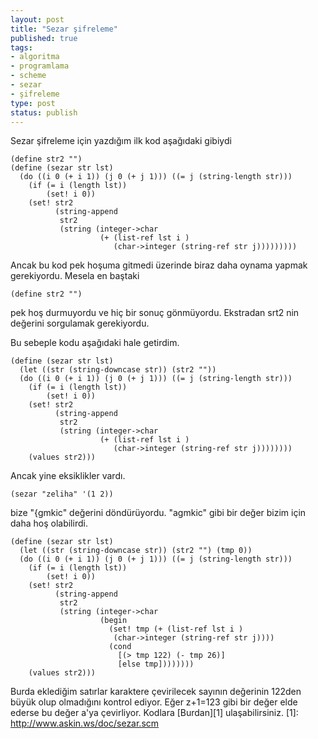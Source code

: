```yaml
---
layout: post
title: "Sezar şifreleme"
published: true
tags:
- algoritma
- programlama
- scheme
- sezar
- şifreleme
type: post
status: publish
---
```

Sezar şifreleme için yazdığım ilk kod aşağıdaki gibiydi

    (define str2 "")
    (define (sezar str lst)
      (do ((i 0 (+ i 1)) (j 0 (+ j 1))) ((= j (string-length str)))
        (if (= i (length lst))
            (set! i 0))
        (set! str2
              (string-append
               str2
               (string (integer->char
                        (+ (list-ref lst i )
                           (char->integer (string-ref str j)))))))))

Ancak bu kod pek hoşuma gitmedi üzerinde biraz daha oynama yapmak gerekiyordu. Mesela en baştaki

    (define str2 "")

pek hoş durmuyordu ve hiç bir sonuç gönmüyordu. Ekstradan srt2 nin değerini sorgulamak gerekiyordu.

Bu sebeple kodu aşağıdaki hale getirdim.

    (define (sezar str lst)
      (let ((str (string-downcase str)) (str2 ""))
      (do ((i 0 (+ i 1)) (j 0 (+ j 1))) ((= j (string-length str)))
        (if (= i (length lst))
            (set! i 0))
        (set! str2
              (string-append
               str2
               (string (integer->char
                        (+ (list-ref lst i )
                           (char->integer (string-ref str j))))))))
        (values str2)))


Ancak yine eksiklikler vardı.

    (sezar "zeliha" '(1 2))

bize "{gmkic" değerini döndürüyordu. "agmkic" gibi bir değer bizim için daha hoş olabilirdi.

    (define (sezar str lst)
      (let ((str (string-downcase str)) (str2 "") (tmp 0))
      (do ((i 0 (+ i 1)) (j 0 (+ j 1))) ((= j (string-length str)))
        (if (= i (length lst))
            (set! i 0))
        (set! str2
              (string-append
               str2
               (string (integer->char
                        (begin
                          (set! tmp (+ (list-ref lst i )
                           (char->integer (string-ref str j))))
                          (cond
                            [(> tmp 122) (- tmp 26)]
                            [else tmp])))))))
        (values str2)))

Burda eklediğim satırlar karaktere çevirilecek sayının değerinin 122den büyük olup olmadığını kontrol ediyor. Eğer z+1=123 gibi bir değer elde ederse bu değer a'ya çevirliyor.
Kodlara [Burdan][1] ulaşabilirsiniz.
[1]: http://www.askin.ws/doc/sezar.scm
